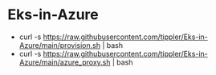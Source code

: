 # Eks-in-Azure


- curl -s https://raw.githubusercontent.com/tippler/Eks-in-Azure/main/provision.sh | bash
- curl -s https://raw.githubusercontent.com/tippler/Eks-in-Azure/main/azure_proxy.sh | bash